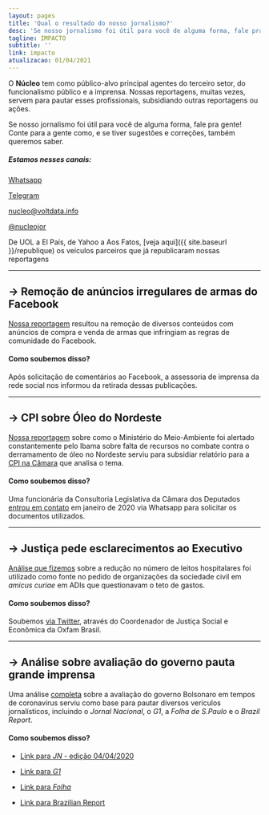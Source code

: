 ```yaml
---
layout: pages
title: 'Qual o resultado do nosso jornalismo?'
desc: 'Se nosso jornalismo foi útil para você de alguma forma, fale pra gente!'
tagline: IMPACTO
subtitle: ''
link: impacto
atualizacao: 01/04/2021
---
```


O **Núcleo** tem como público-alvo principal agentes do terceiro setor, do funcionalismo público e a imprensa. Nossas reportagens, muitas vezes, servem para pautar esses profissionais, subsidiando outras reportagens ou ações.

Se nosso jornalismo foi útil para você de alguma forma, fale pra gente! Conte para a gente como, e se tiver sugestões e correções, também queremos saber.

##### Estamos nesses canais:

<i class="fab fa-whatsapp"></i> [Whatsapp](https://wa.me/5511934441844)

<i class="fab fa-telegram"></i> [Telegram](https://t.me/nucleojor )

<i class="far fa-envelope"></i> [nucleo@voltdata.info](mailto:nucleo@voltdata.info)

<i class="fab fa-twitter"></i> [@nucleojor](https://twitter.com/nucleojor)

De UOL a El País, de Yahoo a Aos Fatos, [veja aqui]({{ site.baseurl }}/republique) os veículos parceiros que já republicaram nossas reportagens

<hr>

## &#8594; Remoção de anúncios irregulares de armas do Facebook

[Nossa reportagem](https://nucleo.jor.br/reportagem/2021-04-01-facebook-comercio-armas) resultou na remoção de diversos conteúdos com anúncios de compra e venda de armas que infringiam as regras de comunidade do Facebook.

#### Como soubemos disso?
Após solicitação de comentários ao Facebook, a assessoria de imprensa da rede social nos informou da retirada dessas publicações.

<hr>

## &#8594; CPI sobre Óleo do Nordeste

[Nossa reportagem](https://nucleo.jor.br/ecossistema/2020-01-11-ibama-alertas-ministerio-documentos) sobre como o Ministério do Meio-Ambiente foi alertado constantemente pelo Ibama sobre falta de recursos no combate contra o derramamento de óleo no Nordeste serviu para subsidiar relatório para a [CPI na Câmara](https://www2.camara.leg.br/atividade-legislativa/comissoes/comissoes-temporarias/externas/56a-legislatura/derramamento-de-oleo-no-nordeste) que analisa o tema.

#### Como soubemos disso?
Uma funcionária da Consultoria Legislativa da Câmara dos Deputados [entrou em contato](https://twitter.com/sergiospagnuolo/status/1217508811646390272) em janeiro de 2020 via Whatsapp para solicitar os documentos utilizados.

<hr>

## &#8594; Justiça pede esclarecimentos ao Executivo

[Análise que fizemos](https://nucleo.jor.br/governo/2020-03-12-coronavirus-capacidade-hospitalar-brasil) sobre a redução no número de leitos hospitalares foi utilizado como fonte no pedido de organizações da sociedade civil em _amicus curiae_ em ADIs que questionavam o teto de gastos.

#### Como soubemos disso?
Soubemos [via Twitter](https://twitter.com/jnascim/status/1241406993044209672), através do Coordenador de Justiça Social e Econômica da Oxfam Brasil.

<hr>

## &#8594; Análise sobre avaliação do governo pauta grande imprensa

Uma análise [completa](https://nucleo.jor.br/pesquisas/2020-04-01-popularidade-bolsonaro-lideres-coronavirus) sobre a avaliação do governo Bolsonaro em tempos de coronavírus serviu como base para pautar diversos verículos jornalísticos, incluindo o *Jornal Nacional*, o *G1*, a *Folha de S.Paulo* e o *Brazil Report*.

#### Como soubemos disso?

- [Link para *JN* - edição 04/04/2020](https://globoplay.globo.com/v/8458466/programa/?s=33m15s)

- [Link para *G1*](https://g1.globo.com/politica/noticia/2020/04/04/ao-contrario-de-outros-paises-governos-de-brasil-e-mexico-perdem-popularidade-na-crise-do-coronavirus.ghtml)

- [Link para *Folha*](https://www1.folha.uol.com.br/colunas/monicabergamo/2020/04/bolsonaro-e-unico-lider-do-mundo-a-perder-popularidade-em-crise-de-coronavirus-mostram-pesquisas.shtml)

- [Link para Brazilian Report](https://brazilian.report/latin-america/2020/03/24/amlo-bolsonaro-feel-the-limits-of-personalized-politics/)

